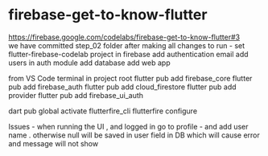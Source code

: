 # firebase-get-to-know-flutter
https://firebase.google.com/codelabs/firebase-get-to-know-flutter#3  
we have committed step_02 folder after making all changes
to run - 
set flutter-firebase-codelab project in firebase 
add authentication email 
add users in auth module 
add database 
add web app 

from VS Code terminal in project root 
flutter pub add firebase_core
flutter pub add firebase_auth
flutter pub add cloud_firestore
flutter pub add provider
flutter pub add firebase_ui_auth

dart pub global activate flutterfire_cli
flutterfire configure

Issues - when running the UI , and logged in go to profile - and add user name .
otherwise null will be saved in user field in DB 
which will cause error and message will not show
